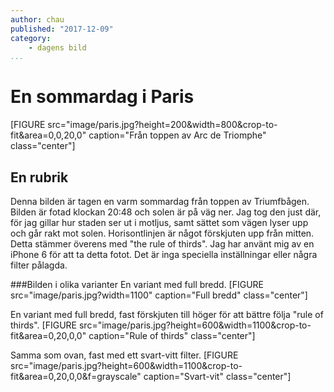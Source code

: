 ```yaml
---
author: chau
published: "2017-12-09"
category:
    - dagens bild
...
```

En sommardag i Paris
==================================

[FIGURE src="image/paris.jpg?height=200&width=800&crop-to-fit&area=0,0,20,0" caption="Från toppen av Arc de Triomphe" class="center"]

<!--more-->

En rubrik
------------------------------------
Denna bilden är tagen en varm sommardag från toppen av Triumfbågen. Bilden är
fotad klockan 20:48 och solen är på väg ner. Jag tog den just där, för jag gillar
hur staden ser ut i motljus, samt sättet som vägen lyser upp och går rakt mot solen.
Horisontlinjen är något förskjuten upp från mitten. Detta stämmer överens med
"the rule of thirds". Jag har använt mig av en iPhone 6 för att ta detta fotot.
Det är inga speciella inställningar eller några filter pålagda.

###Bilden i olika varianter
En variant med full bredd.
[FIGURE src="image/paris.jpg?width=1100" caption="Full bredd" class="center"]

En variant med full bredd, fast förskjuten till höger för att bättre följa "rule of thirds".
[FIGURE src="image/paris.jpg?height=600&width=1100&crop-to-fit&area=0,20,0,0" caption="Rule of thirds" class="center"]

Samma som ovan, fast med ett svart-vitt filter.
[FIGURE src="image/paris.jpg?height=600&width=1100&crop-to-fit&area=0,20,0,0&f=grayscale" caption="Svart-vit" class="center"]
